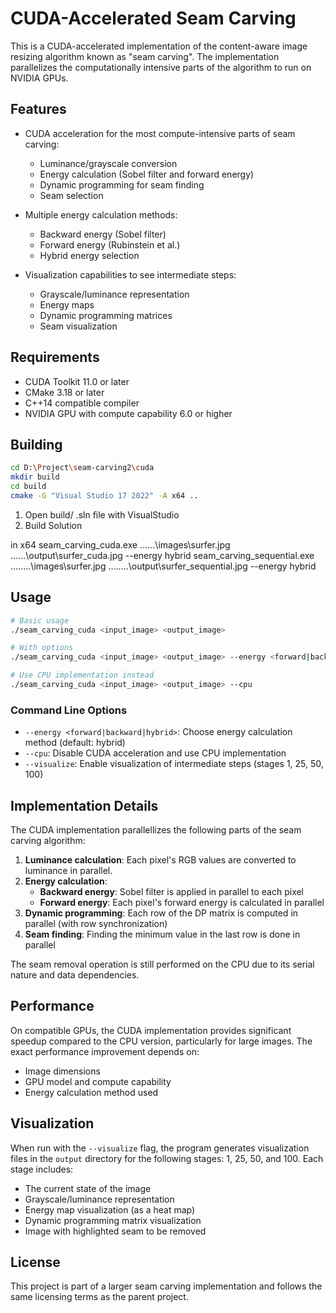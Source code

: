 # CUDA-Accelerated Seam Carving

This is a CUDA-accelerated implementation of the content-aware image resizing algorithm known as "seam carving". The implementation parallelizes the computationally intensive parts of the algorithm to run on NVIDIA GPUs.

## Features

- CUDA acceleration for the most compute-intensive parts of seam carving:
  - Luminance/grayscale conversion
  - Energy calculation (Sobel filter and forward energy)
  - Dynamic programming for seam finding
  - Seam selection

- Multiple energy calculation methods:
  - Backward energy (Sobel filter)
  - Forward energy (Rubinstein et al.)
  - Hybrid energy selection

- Visualization capabilities to see intermediate steps:
  - Grayscale/luminance representation
  - Energy maps
  - Dynamic programming matrices
  - Seam visualization

## Requirements

- CUDA Toolkit 11.0 or later
- CMake 3.18 or later
- C++14 compatible compiler
- NVIDIA GPU with compute capability 6.0 or higher

## Building

```bash
cd D:\Project\seam-carving2\cuda
mkdir build
cd build
cmake -G "Visual Studio 17 2022" -A x64 ..
```

1. Open build/ .sln file with VisualStudio
2. Build Solution

in x64
seam_carving_cuda.exe ..\..\..\images\surfer.jpg ..\..\..\output\surfer_cuda.jpg --energy hybrid
seam_carving_sequential.exe ..\..\..\..\images\surfer.jpg ..\..\..\..\output\surfer_sequential.jpg --energy hybrid
## Usage

```bash
# Basic usage
./seam_carving_cuda <input_image> <output_image>

# With options
./seam_carving_cuda <input_image> <output_image> --energy <forward|backward|hybrid> --visualize

# Use CPU implementation instead
./seam_carving_cuda <input_image> <output_image> --cpu
```

### Command Line Options

- `--energy <forward|backward|hybrid>`: Choose energy calculation method (default: hybrid)
- `--cpu`: Disable CUDA acceleration and use CPU implementation
- `--visualize`: Enable visualization of intermediate steps (stages 1, 25, 50, 100)

## Implementation Details

The CUDA implementation parallellizes the following parts of the seam carving algorithm:

1. **Luminance calculation**: Each pixel's RGB values are converted to luminance in parallel.
2. **Energy calculation**: 
   - **Backward energy**: Sobel filter is applied in parallel to each pixel
   - **Forward energy**: Each pixel's forward energy is calculated in parallel
3. **Dynamic programming**: Each row of the DP matrix is computed in parallel (with row synchronization)
4. **Seam finding**: Finding the minimum value in the last row is done in parallel

The seam removal operation is still performed on the CPU due to its serial nature and data dependencies.

## Performance

On compatible GPUs, the CUDA implementation provides significant speedup compared to the CPU version, particularly for large images. The exact performance improvement depends on:

- Image dimensions
- GPU model and compute capability
- Energy calculation method used

## Visualization

When run with the `--visualize` flag, the program generates visualization files in the `output` directory for the following stages: 1, 25, 50, and 100. Each stage includes:

- The current state of the image
- Grayscale/luminance representation
- Energy map visualization (as a heat map)
- Dynamic programming matrix visualization
- Image with highlighted seam to be removed

## License

This project is part of a larger seam carving implementation and follows the same licensing terms as the parent project. 